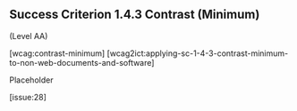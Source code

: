 ## Success Criterion 1.4.3 Contrast (Minimum)

(Level AA)

[wcag:contrast-minimum]
[wcag2ict:applying-sc-1-4-3-contrast-minimum-to-non-web-documents-and-software]

Placeholder

[issue:28]
